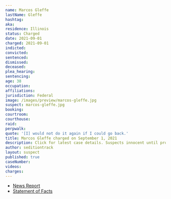 ```yaml
---
name: Marcos Gleffe
lastName: Gleffe
hashtag:
aka:
residence: Illinois
status: Charged
date: 2021-09-01
charged: 2021-09-01
indicted:
convicted:
sentenced:
dismissed:
deceased:
plea_hearing:
sentencing:
age: 38
occupation:
affiliations:
jurisdiction: Federal
image: /images/preview/marcos-gleffe.jpg
suspect: marcos-gleffe.jpg
booking:
courtroom:
courthouse:
raid:
perpwalk:
quote: '[I] would not do it again if I could go back.'
title: Marcos Gleffe charged on September 1, 2021
description: Click for latest case details. Suspects innocent until proven guilty.
author: seditiontrack
layout: suspect
published: true
caseNumber:
videos:
charges:
---
```

- [News Report](https://chicago.suntimes.com/crime/2021/9/2/22655069/elk-grove-village-man-charged-breaching-capitol-fbi-made-biggest-mistake-going-through-that-door)
- [Statement of Facts](https://extremism.gwu.edu/sites/g/files/zaxdzs2191/f/Marcos%20Gleffe%20Affidavit%20in%20Removal%20Proceeding.pdf)
